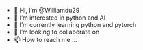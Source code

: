 - 👋 Hi, I’m @Williamdu29
- 👀 I’m interested in python and AI 
- 🌱 I’m currently learning python and pytorch
- 💞️ I’m looking to collaborate on 
- 📫 How to reach me ...

<!---
Williamdu29/Williamdu29 is a ✨ special ✨ repository because its `README.md` (this file) appears on your GitHub profile.
You can click the Preview link to take a look at your changes.
--->
